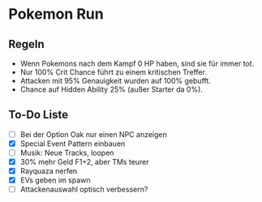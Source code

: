 # Pokemon Run

## Regeln

- Wenn Pokemons nach dem Kampf 0 HP haben, sind sie für immer tot.
- Nur 100% Crit Chance führt zu einem kritischen Treffer.
- Attacken mit 95% Genauigkeit wurden auf 100% gebufft.
- Chance auf Hidden Ability 25% (außer Starter da 0%).

## To-Do Liste

- [ ] Bei der Option Oak nur einen NPC anzeigen
- [x] Special Event Pattern einbauen
- [ ] Musik: Neue Tracks, loopen
- [x] 30% mehr Geld F1+2, aber TMs teurer
- [x] Rayquaza nerfen
- [x] EVs geben im spawn
- [ ] Attackenauswahl optisch verbessern?
